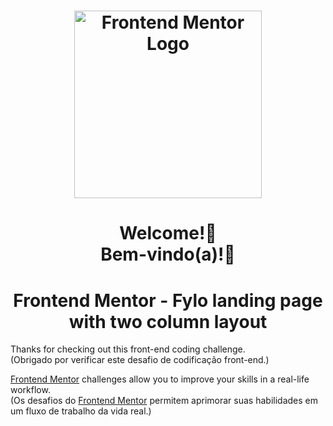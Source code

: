 <h1 align="center">
    <img width="300px" alt="Frontend Mentor Logo" src="https://user-images.githubusercontent.com/57417305/79938507-2b20f480-8433-11ea-8648-b0766789fce2.png" />
</h1>

<h1 align="center">
    Welcome!👋</br>
    Bem-vindo(a)!👋
</h1>

<h1 align="center">
    Frontend Mentor - Fylo landing page</br>with two column layout
</h1>

Thanks for checking out this front-end coding challenge.</br>
(Obrigado por verificar este desafio de codificação front-end.)

[Frontend Mentor](https://www.frontendmentor.io) challenges allow you to improve your skills in a real-life workflow.</br>
(Os desafios do [Frontend Mentor](https://www.frontendmentor.io) permitem aprimorar suas habilidades em um fluxo de trabalho da vida real.)

